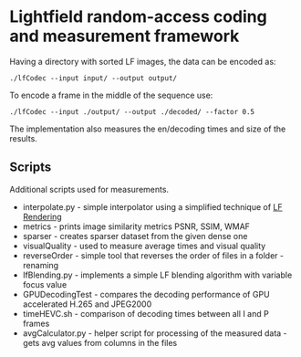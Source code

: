 # Lightfield random-access coding and measurement framework

Having a directory with sorted LF images, the data can be encoded as:
```
./lfCodec --input input/ --output output/
```

To encode a frame in the middle of the sequence use:
```
./lfCodec --input ./output/ --output ./decoded/ --factor 0.5
```

The implementation also measures the en/decoding times and size of the results.

## Scripts
Additional scripts used for measurements.
- interpolate.py - simple interpolator using a simplified technique of [LF Rendering](http://fit.vut.cz/research/publication/12429/)
- metrics - prints image similarity metrics PSNR, SSIM, WMAF
- sparser - creates sparser dataset from the given dense one
- visualQuality - used to measure average times and visual quality 
- reverseOrder - simple tool that reverses the order of files in a folder - renaming
- lfBlending.py - implements a simple LF blending algorithm with variable focus value 
- GPUDecodingTest - compares the decoding performance of GPU accelerated H.265 and JPEG2000
- timeHEVC.sh - comparison of decoding times between all I and P frames
- avgCalculator.py - helper script for processing of the measured data - gets avg values from columns in the files

